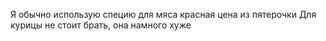 Я обычно использую специю для мяса красная цена из пятерочки
Для курицы не стоит брать, она намного хуже